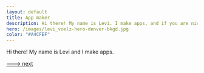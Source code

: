 ```yaml
---
layout: default
title: App maker
description: Hi there! My name is Levi. I make apps, and if you are nice I’ll help with your email.
hero: /images/levi_voelz-hero-denver-bkgd.jpg
color: "#A4CFEF"
---
```

Hi there! My name is Levi and I make apps.

[---> next](/about)
